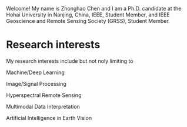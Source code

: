 Welcome! My name is Zhonghao Chen and I am a Ph.D. candidate at the Hohai University in Nanjing, China, IEEE, Student Member, and IEEE Geoscience and Remote Sensing Society (GRSS), Student Member.

Research interests
======
My research interests include but not noly limiting to

Machine/Deep Learning

Image/Signal Processing

Hyperspectral Remote Sensing

Multimodal Data Interpretation

Artificial Intelligence in Earth Vision


